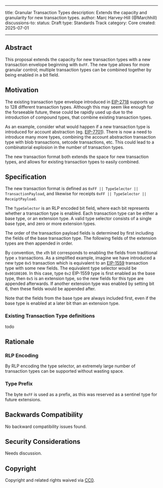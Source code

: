 
---
title: Granular Transaction Types
description: Extends the capacity and granularity for new transaction types.
author: Marc Harvey-Hill (@Marchhill)
discussions-to: <URL>
status: Draft
type: Standards Track
category: Core
created: 2025-07-01
<!-- requires: <EIP number(s)> # Only required when you reference an EIP in the `Specification` section. Otherwise, remove this field. -->
---

## Abstract

This proposal extends the capacity for new transaction types with a new transaction envelope beginning with `0xFF`. The new type allows for more granular control; multiple transaction types can be combined together by being enabled in a bit field.

## Motivation

The existing transaction type envelope introduced in [EIP-2718](./eip-2718.md) supports up to 128 different transaction types. Although this may seem like enough for the forseeable future, these could be rapidly used up due to the introduction of compound types, that combine existing transaction types.

As an example, consider what would happen if a new transaction type is introduced for account abstraction (eg. [EIP-7701](./eip-7701.md)). There is now a need to introduce many more types, combining the account abstraction transaction type with blob transactions, setcode transactions, etc. This could lead to a combinatorial explosion in the number of transaction types.

The new transaction format both extends the space for new transaction types, and allows for existing transaction types to easily combined.

## Specification

The new transaction format is defined as `0xFF || TypeSelector || TransactionPayload`, and likewise for receipts `0xFF || TypeSelector || ReceiptPayload`.

The `TypeSelector` is an RLP encoded bit field, where each bit represents whether a transaction type is enabled. Each transaction type can be either a base type, or an extension type. A valid type selector consists of a single base type, and zero or more extension types.

The order of the transaction payload fields is determined by first including the fields of the base transaction type. The following fields of the extension types are then appended in order.

By convention, the `x`th bit corresponds to enabling the fields from traditional type `x` transactions. As a simplified example, imagine we have introduced a new type `0x5` transaction which is equivalent to an [EIP-1559](./eip-1559) transaction type with some new fields. The equivalent type selector would be `0x00100100`. In this case, type `0x2` EIP-1559 type is first enabled as the base type, then `0x5` is an extension type, so the new fields for this type are appended afterwards. If another extension type was enabled by setting bit 6, then these fields would be appended after.

Note that the fields from the base type are always included first, even if the base type is enabled at a later bit than an extension type.

### Existing Transaction Type definitions

todo

## Rationale

### RLP Encoding

By RLP encoding the type selector, an extremely large number of transaction types can be supported without wasting space.

### Type Prefix

The byte `0xFF` is used as a prefix, as this was reserved as a sentinel type for future extensions.

## Backwards Compatibility

No backward compatibility issues found.

## Security Considerations

Needs discussion.

## Copyright

Copyright and related rights waived via [CC0](../LICENSE.md).

